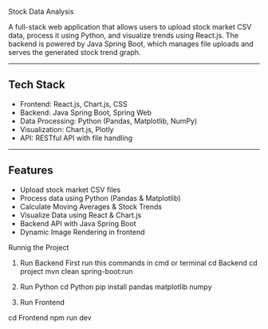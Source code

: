 Stock Data Analysis

A full-stack web application that allows users to upload stock market CSV data, process it using Python, and visualize trends using React.js. The backend is powered by Java Spring Boot, which manages file uploads and serves the generated stock trend graph.

---

## Tech Stack

- Frontend: React.js, Chart.js, CSS
- Backend: Java Spring Boot, Spring Web
- Data Processing: Python (Pandas, Matplotlib, NumPy)
- Visualization: Chart.js, Plotly
- API: RESTful API with file handling

---

## Features

- Upload stock market CSV files
- Process data using Python (Pandas & Matplotlib)
- Calculate Moving Averages & Stock Trends
- Visualize Data using React & Chart.js
- Backend API with Java Spring Boot
- Dynamic Image Rendering in frontend

Runnig the Project

1.  Run Backend First
    run this commands in cmd or terminal
    cd Backend
    cd project
    mvn clean spring-boot:run

2.  Run Python
    cd Python
    pip install pandas matplotlib numpy <!--install this libraries -->
3.  Run Frontend

cd Frontend
npm run dev
